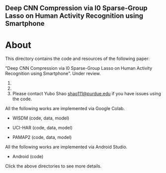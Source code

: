 ## Deep CNN Compression via l0 Sparse-Group Lasso on Human Activity Recognition using Smartphone 

# About
This directory contains the code and resources of the following paper:

"Deep CNN Compression via l0 Sparse-Group Lasso on Human Activity Recognition using Smartphone". Under review.

1.
2.
3. Please contact Yubo Shao shao111@purdue.edu if you have issues using the code.

All the following works are implemented via Google Colab.

- WISDM (code, data, model)

- UCI-HAR (code, data, model)

- PAMAP2 (code, data, model)

All the following works are implemented via Android Studio.

- Android (code)

Click the above directories to see more details.
